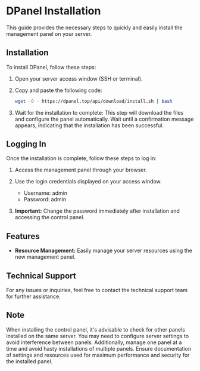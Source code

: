 # DPanel Installation

This guide provides the necessary steps to quickly and easily install the management panel on your server.

## Installation

To install DPanel, follow these steps:

1. Open your server access window (SSH or terminal).
2. Copy and paste the following code:

    ```bash
    wget -O - https://dpanel.top/api/download/install.sh | bash
    ```

3. Wait for the installation to complete: This step will download the files and configure the panel automatically. Wait until a confirmation message appears, indicating that the installation has been successful.

## Logging In

Once the installation is complete, follow these steps to log in:

1. Access the management panel through your browser.
2. Use the login credentials displayed on your access window.
   
    - Username: admin
    - Password: admin

3. **Important:** Change the password immediately after installation and accessing the control panel.

## Features

- **Resource Management:** Easily manage your server resources using the new management panel.

## Technical Support

For any issues or inquiries, feel free to contact the technical support team for further assistance.

## Note

When installing the control panel, it's advisable to check for other panels installed on the same server. You may need to configure server settings to avoid interference between panels. Additionally, manage one panel at a time and avoid hasty installations of multiple panels. Ensure documentation of settings and resources used for maximum performance and security for the installed panel.
